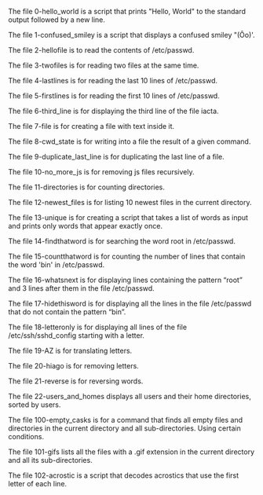 The file 0-hello_world is a script that prints "Hello, World" to the standard output followed by a new line.

The file 1-confused_smiley is a script that displays a confused smiley "(Ôo)'.

The file 2-hellofile is to read the contents of /etc/passwd.

The file 3-twofiles is for reading two files at the same time.

The file 4-lastlines is for reading the last 10 lines of /etc/passwd.

The file 5-firstlines is for reading the first 10 lines of /etc/passwd.

The file 6-third_line is for displaying the third line of the file iacta.

The file 7-file is for creating a file with text inside it.

The file 8-cwd_state is for writing into a file the result of a given command.

The file 9-duplicate_last_line is for duplicating the last line of a file.

The file 10-no_more_js is for removing js files recursively.

The file 11-directories is for counting directories.

The file 12-newest_files is for listing 10 newest files in the current directory.

The file 13-unique is for creating a script that takes a list of words as input and prints only words that appear exactly once.

The file 14-findthatword is for searching the word root in /etc/passwd.

The file 15-countthatword is for counting the number of lines that contain the word 'bin' in /etc/passwd.

The file 16-whatsnext is for displaying lines containing the pattern “root” and 3 lines after them in the file /etc/passwd.

The file 17-hidethisword is for displaying all the lines in the file /etc/passwd that do not contain the pattern “bin”.

The file 18-letteronly is for displaying all lines of the file /etc/ssh/sshd_config starting with a letter.

The file 19-AZ is for translating letters.

The file 20-hiago is for removing letters.

The file 21-reverse is for reversing words.

The file 22-users_and_homes displays all users and their home directories, sorted by users.

The file 100-empty_casks is for a command that finds all empty files and directories in the current directory and all sub-directories. Using certain conditions.

The file 101-gifs lists all the files with a .gif extension in the current directory and all its sub-directories.

The file 102-acrostic is a script that decodes acrostics that use the first letter of each line.

